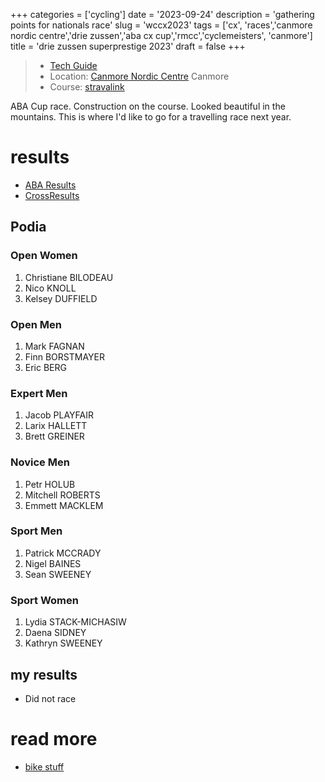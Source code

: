 +++
categories = ['cycling']
date = '2023-09-24'
description = 'gathering points for nationals race'
slug = 'wccx2023'
tags = ['cx', 'races','canmore nordic centre','drie zussen','aba cx cup','rmcc','cyclemeisters', 'canmore']
title = 'drie zussen superprestige 2023'
draft = false
+++

> * [Tech Guide](https://docs.google.com/document/d/1mFXIVfe8Va_sB24oZAgKyfTCuMIbOAgo163IjusqNrw/edit) 
> * Location: [Canmore Nordic Centre](../nordiccentre/) Canmore
> * Course: [stravalink](http://strava.com/segments/35509790)

ABA Cup race. Construction on the course. Looked beautiful in the mountains. This is where I'd like to go for a travelling race next year. 

# results

* [ABA Results](https://zone4.ca/race/2023-09-24/7bb203b8/results)
* [CrossResults](https://www.crossresults.com/race/11722)

## Podia

### Open Women

1. Christiane BILODEAU
2. Nico KNOLL
3. Kelsey DUFFIELD

### Open Men

1. Mark FAGNAN
2. Finn BORSTMAYER
3. Eric BERG

### Expert Men

1. Jacob PLAYFAIR
2. Larix HALLETT
3. Brett GREINER

### Novice Men

1. Petr HOLUB
2. Mitchell ROBERTS
3. Emmett MACKLEM

### Sport Men

1. Patrick MCCRADY
2. Nigel BAINES
3. Sean SWEENEY

### Sport Women

1. Lydia STACK-MICHASIW
2. Daena SIDNEY
3. Kathryn SWEENEY

## my results

* Did not race

# read more

* [bike stuff](../../categories/cycling/)